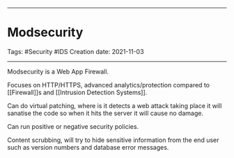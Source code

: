 -----------------------------------------------
# Modsecurity
Tags:  #Security #IDS 
Creation date: 2021-11-03

-----------------------------------------------

Modsecurity is a Web App Firewall.

Focuses on HTTP/HTTPS, advanced analytics/protection compared to [[Firewall]]s and [[Intrusion Detection Systems]].

Can do virtual patching, where is it detects a web attack taking place it will sanatise the code so when it hits the server it will cause no damage.

Can run positive or negative security policies.

Content scrubbing, will try to hide sensitive information from the end user such as version numbers and database error messages.

